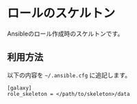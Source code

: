 ロールのスケルトン
=============================

Ansibleのロール作成時のスケルトンです。

利用方法
-----------------------------

以下の内容を `~/.ansible.cfg` に追記します。

```
[galaxy]
role_skeleton = </path/to/skeleton>/data
```
